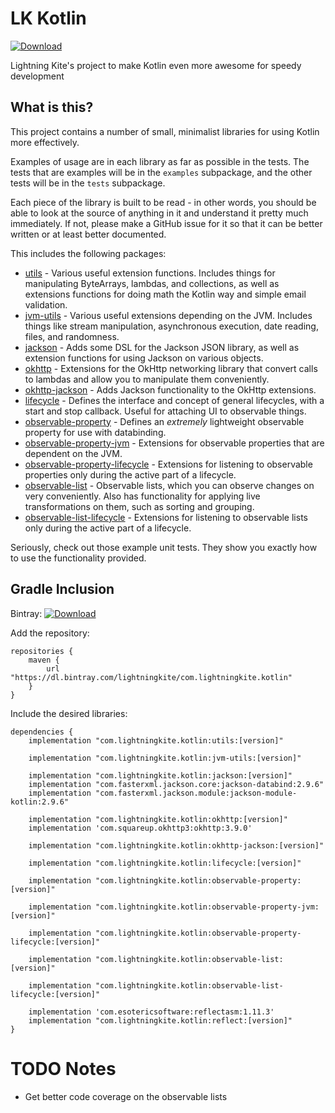 # LK Kotlin

[ ![Download](https://api.bintray.com/packages/lightningkite/com.lightningkite.kotlin/utils/images/download.svg) ](https://bintray.com/lightningkite/com.lightningkite.kotlin/utils/_latestVersion)

Lightning Kite's project to make Kotlin even more awesome for speedy development

## What is this?

This project contains a number of small, minimalist libraries for using Kotlin more effectively.

Examples of usage are in each library as far as possible in the tests.  The tests that are examples will be in the `examples` subpackage, and the other tests will be in the `tests` subpackage.

Each piece of the library is built to be read - in other words, you should be able to look at the source of anything in it and understand it pretty much immediately.  If not, please make a GitHub issue for it so that it can be better written or at least better documented.

This includes the following packages:

- [utils](utils/README.md) - Various useful extension functions.  Includes things for manipulating ByteArrays, lambdas, and collections, as well as extensions functions for doing math the Kotlin way and simple email validation.
- [jvm-utils](jvm-utils/README.md) - Various useful extensions depending on the JVM.  Includes things like stream manipulation, asynchronous execution, date reading, files, and randomness.
- [jackson](jackson/README.md) - Adds some DSL for the Jackson JSON library, as well as extension functions for using Jackson on various objects.
- [okhttp](okhttp/README.md) - Extensions for the OkHttp networking library that convert calls to lambdas and allow you to manipulate them conveniently.
- [okhttp-jackson](okhttp-jackson/README.md) - Adds Jackson functionality to the OkHttp extensions.
- [lifecycle](lifecycle/README.md) - Defines the interface and concept of general lifecycles, with a start and stop callback.  Useful for attaching UI to observable things.
- [observable-property](observable-property/README.md) - Defines an *extremely* lightweight observable property for use with databinding.
- [observable-property-jvm](observable-property-jvm/README.md) - Extensions for observable properties that are dependent on the JVM.
- [observable-property-lifecycle](observable-property-lifecycle/README.md) - Extensions for listening to observable properties only during the active part of a lifecycle.
- [observable-list](observable-list/README.md) - Observable lists, which you can observe changes on very conveniently.  Also has functionality for applying live transformations on them, such as sorting and grouping.
- [observable-list-lifecycle](observable-list-lifecycle/README.md) - Extensions for listening to observable lists only during the active part of a lifecycle.

Seriously, check out those example unit tests.  They show you exactly how to use the functionality provided.


## Gradle Inclusion

Bintray: [ ![Download](https://api.bintray.com/packages/lightningkite/com.lightningkite.kotlin/utils/images/download.svg) ](https://bintray.com/lightningkite/com.lightningkite.kotlin/utils/_latestVersion)

Add the repository:

```
repositories {
    maven {
        url "https://dl.bintray.com/lightningkite/com.lightningkite.kotlin"
    }
}
```

Include the desired libraries:

```
dependencies {
    implementation "com.lightningkite.kotlin:utils:[version]"

    implementation "com.lightningkite.kotlin:jvm-utils:[version]"

    implementation "com.lightningkite.kotlin:jackson:[version]"
    implementation "com.fasterxml.jackson.core:jackson-databind:2.9.6"
    implementation "com.fasterxml.jackson.module:jackson-module-kotlin:2.9.6"

    implementation "com.lightningkite.kotlin:okhttp:[version]"
    implementation 'com.squareup.okhttp3:okhttp:3.9.0'

    implementation "com.lightningkite.kotlin:okhttp-jackson:[version]"

    implementation "com.lightningkite.kotlin:lifecycle:[version]"

    implementation "com.lightningkite.kotlin:observable-property:[version]"

    implementation "com.lightningkite.kotlin:observable-property-jvm:[version]"

    implementation "com.lightningkite.kotlin:observable-property-lifecycle:[version]"

    implementation "com.lightningkite.kotlin:observable-list:[version]"

    implementation "com.lightningkite.kotlin:observable-list-lifecycle:[version]"

    implementation 'com.esotericsoftware:reflectasm:1.11.3'
    implementation "com.lightningkite.kotlin:reflect:[version]"
}
```

# TODO Notes

- Get better code coverage on the observable lists
